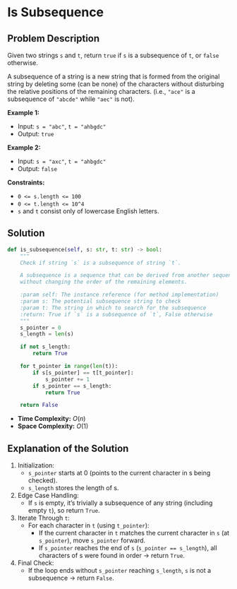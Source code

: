 # Is Subsequence

## Problem Description

Given two strings `s` and `t`, return `true` if `s` is a subsequence of `t`, or `false` otherwise.

A subsequence of a string is a new string that is formed from the original string by deleting some (can be none) of the characters without disturbing the relative positions of the remaining characters. (i.e., `"ace"` is a subsequence of `"abcde"` while `"aec"` is not).

**Example 1:**

* Input: `s = "abc"`, `t = "ahbgdc"`
* Output: `true`

**Example 2:**

* Input: `s = "axc"`, `t = "ahbgdc"`
* Output: `false`

**Constraints:**

* `0 <= s.length <= 100`
* `0 <= t.length <= 10^4`
* `s` and `t` consist only of lowercase English letters.

## Solution

```python
def is_subsequence(self, s: str, t: str) -> bool:
    """
    Check if string `s` is a subsequence of string `t`.

    A subsequence is a sequence that can be derived from another sequence by deleting zero or more elements
    without changing the order of the remaining elements.

    :param self: The instance reference (for method implementation)
    :param s: The potential subsequence string to check
    :param t: The string in which to search for the subsequence
    :return: True if `s` is a subsequence of `t`, False otherwise
    """
    s_pointer = 0
    s_length = len(s)

    if not s_length:
        return True

    for t_pointer in range(len(t)):
        if s[s_pointer] == t[t_pointer]:
            s_pointer += 1
        if s_pointer == s_length:
            return True

    return False
```

* **Time Complexity:** $O(n)$
* **Space Complexity:** $O(1)$

## Explanation of the Solution

1. Initialization:
    * `s_pointer` starts at 0 (points to the current character in s being checked).
    * `s_length` stores the length of s.
2. Edge Case Handling:
    * If `s` is empty, it’s trivially a subsequence of any string (including empty `t`), so return `True`.
3. Iterate Through `t`:
    * For each character in `t` (using `t_pointer`):
        * If the current character in `t` matches the current character in `s` (at `s_pointer`), move `s_pointer` forward.
        * If `s_pointer` reaches the end of `s` (`s_pointer == s_length`), all characters of s were found in order → return `True`.
4. Final Check:
    * If the loop ends without `s_pointer` reaching `s_length`, `s` is not a subsequence → return `False`.
